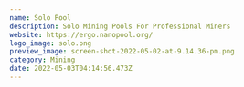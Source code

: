 ```yaml
---
name: Solo Pool
description: Solo Mining Pools For Professional Miners
website: https://ergo.nanopool.org/
logo_image: solo.png
preview_image: screen-shot-2022-05-02-at-9.14.36-pm.png
category: Mining
date: 2022-05-03T04:14:56.473Z
---
```


